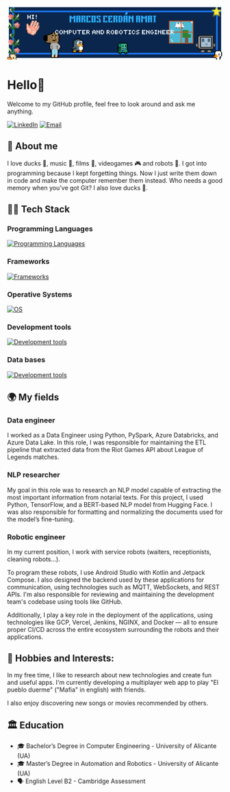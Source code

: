 [![Banner principal](/banner.png)](https://github.com/mca88)

# Hello👋

Welcome to my GitHub profile, feel free to look around and ask me anything.

[![LinkedIn](https://img.shields.io/badge/LinkedIn-Marcos%20Cerd%C3%A1n%20Amat-blue?logo=linkedin&style=flat-square)](https://www.linkedin.com/in/marcos-cerd%C3%A1n-amat-424765253/)
[![Email](https://img.shields.io/badge/Email-marcos.cerdan.amat%40gmail.com-red?logo=gmail&style=flat-square)](mailto:marcos.cerdan.amat@gmail.com)


## 🦆 About me

I love ducks 🦆, music 🎵, films 🎦, videogames 🎮 and robots 🤖. I got into programming because I kept forgetting things. Now I just write them down in code and make the computer remember them instead. Who needs a good memory when you’ve got Git? I also love ducks 🦆.

## 🧑‍💻 Tech Stack

### Programming Languages

[![Programming Languages](https://skillicons.dev/icons?i=python,kotlin,java,js,nodejs,html,css,cpp,arduino)](https://skillicons.dev)

### Frameworks

[![Frameworks](https://skillicons.dev/icons?i=django,opencv,tensorflow,fastapi,flask,express,svelte,qt)](https://skillicons.dev)

### Operative Systems

[![OS](https://skillicons.dev/icons?i=windows,ubuntu,mint,raspberrypi,ros)](https://skillicons.dev)

### Development tools
[![Development tools](https://skillicons.dev/icons?i=visualstudio,vscode,androidstudio,eclipse,git,gcp,azure,vercel,docker,jenkins,kafka,nginx,postman,powershell,bash)](https://skillicons.dev)

### Data bases
[![Development tools](https://skillicons.dev/icons?i=mysql,sqlite,mongodb)](https://skillicons.dev)

## 🌍 My fields

### Data engineer

I worked as a Data Engineer using Python, PySpark, Azure Databricks, and Azure Data Lake.
In this role, I was responsible for maintaining the ETL pipeline that extracted data from the Riot Games API about League of Legends matches.

### NLP researcher

My goal in this role was to research an NLP model capable of extracting the most important information from notarial texts. For this project, I used Python, TensorFlow, and a BERT-based NLP model from Hugging Face. I was also responsible for formatting and normalizing the documents used for the model’s fine-tuning.


### Robotic engineer

In my current position, I work with service robots (waiters, receptionists, cleaning robots...).

To program these robots, I use Android Studio with Kotlin and Jetpack Compose. I also designed the backend used by these applications for communication, using technologies such as MQTT, WebSockets, and REST APIs. I'm also responsible for reviewing and maintaining the development team's codebase using tools like GitHub.

Additionally, I play a key role in the deployment of the applications, using technologies like GCP, Vercel, Jenkins, NGINX, and Docker — all to ensure proper CI/CD across the entire ecosystem surrounding the robots and their applications.

## 🎯 Hobbies and Interests:

In my free time, I like to research about new technologies and create fun and useful apps. I'm currently developing a multiplayer web app to play "El pueblo duerme" ("Mafia" in english) with friends. 

I also enjoy discovering new songs or movies recommended by others.

## 🏛️ Education
- 🎓 Bachelor’s Degree in Computer Engineering - University of Alicante (UA)
- 🎓 Master’s Degree in Automation and Robotics - University of Alicante (UA)
- 🗣️ English Level B2 - Cambridge Assessment
